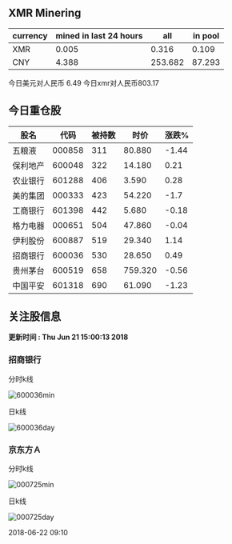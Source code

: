 ## XMR Minering

|currency|mined in last 24 hours|all|in pool|
|---|---|---|---|
|XMR|0.005|0.316|0.109|
|CNY|4.388|253.682|87.293|

今日美元对人民币 6.49	今日xmr对人民币803.17


## 今日重仓股 

|股名|代码|被持数|时价|涨跌%|
|---|---|---|---|---|
|五粮液|000858|311|80.880|-1.44|
|保利地产|600048|322|14.180|0.21|
|农业银行|601288|406|3.590|0.28|
|美的集团|000333|423|54.220|-1.7|
|工商银行|601398|442|5.680|-0.18|
|格力电器|000651|504|47.860|-0.04|
|伊利股份|600887|519|29.340|1.14|
|招商银行|600036|530|28.650|0.49|
|贵州茅台|600519|658|759.320|-0.56|
|中国平安|601318|690|61.090|-1.23|

## 关注股信息
**更新时间 : Thu Jun 21 15:00:13 2018**
### 招商银行 
分时k线

![600036min](http://image.sinajs.cn/newchart/min/n/sh600036.gif)

日k线

![600036day](http://image.sinajs.cn/newchart/daily/n/sh600036.gif)

### 京东方Ａ 
分时k线

![000725min](http://image.sinajs.cn/newchart/min/n/sz000725.gif)

日k线

![000725day](http://image.sinajs.cn/newchart/daily/n/sz000725.gif)

2018-06-22 09:10